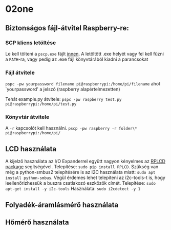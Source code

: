 # 02one

## Biztonságos fájl-átvitel Raspberry-re:
### SCP kliens letöltése
Le kell tölteni a `pscp.exe` fájlt [innen](https://www.chiark.greenend.org.uk/~sgtatham/putty/latest.html).
A letöltött .exe helyét vagy fel kell fűzni a `PATH`-ra, vagy pedig az .exe fájl könyvtárából kiadni a parancsokat

### Fájl átvitele
`pspc -pw yourpassword filename pi@raspberrypi:/home/pi/filename`
ahol `yourpassword' a jelszó (raspberry alapértelmezetten)

Tehát example.py átvitele:
`pspc -pw raspberry test.py pi@raspberrypi:/home/pi/test.py`

### Könyvtár átvitele
A `-r` kapcsolót kell használni.
`pscp -pw raspberry -r folder\* pi@raspberrypi:/home/pi/`

## LCD használata
A kijelző használata az I/O Expanderrel együtt nagyon kényelmes az [RPLCD package](https://rplcd.readthedocs.io/en/stable/) segítségével.
Telepítése: `sudo pip install RPLCD`.
Szükség van még a python-smbus2 telepítésére is az I2C használata miatt: `sudo apt install python-smbus`.
Végül érdemes lehet telepíteni az i2c-tools-t is, hogy leellenőrizhessük a buszra csatlakozó eszközök címét.
Telepítése: `sudo apt-get install -y i2c-tools`
Használata: `sudo i2cdetect -y 1`

## Folyadék-áramlásmérő használata

## Hőmérő használata